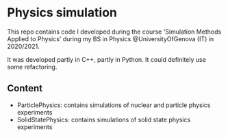 # Physics simulation
This repo contains code I developed during the course 'Simulation Methods Applied to Physics' during my BS in Physics @UniversityOfGenova (IT) in 2020/2021.

It was developed partly in C++, partly in Python. It could definitely use some refactoring. 

## Content
- ParticlePhysics: contains simulations of nuclear and particle physics experiments
- SolidStatePhysics: contains simulations of solid state physics experiments